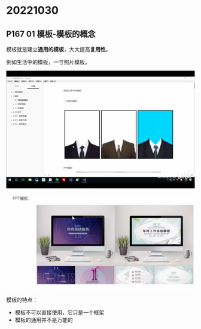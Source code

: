 # 20221030

## P167 01 模板-模板的概念

模板就是建立**通用的模板**，大大提高**复用性**。

例如生活中的模板，一寸照片模板。

![QQ图片20221030080523](./模板.assets/QQ图片20221030080523.png)

![QQ图片20221030080733](./模板.assets/QQ图片20221030080733.png)

模板的特点：
- 模板不可以直接使用，它只是一个框架
- 模板的通用并不是万能的


